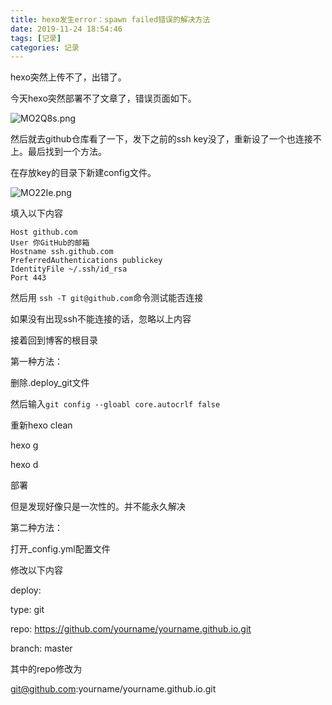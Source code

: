 ```yaml
---
title: hexo发生error：spawn failed错误的解决方法
date: 2019-11-24 18:54:46
tags: [记录]
categories: 记录
---
```


hexo突然上传不了，出错了。

<!--more-->

今天hexo突然部署不了文章了，错误页面如下。

![MO2Q8s.png](https://s2.ax1x.com/2019/11/24/MO2Q8s.png)

然后就去github仓库看了一下，发下之前的ssh key没了，重新设了一个也连接不上。最后找到一个方法。

在存放key的目录下新建config文件。

![MO22Ie.png](https://s2.ax1x.com/2019/11/24/MO22Ie.png)

填入以下内容

```
Host github.com
User 你GitHub的邮箱
Hostname ssh.github.com
PreferredAuthentications publickey
IdentityFile ~/.ssh/id_rsa
Port 443
```

然后用 `ssh -T git@github.com`命令测试能否连接

如果没有出现ssh不能连接的话，忽略以上内容

接着回到博客的根目录

第一种方法：

删除.deploy_git文件

然后输入`git config --gloabl core.autocrlf false`

重新hexo clean

hexo g

hexo d

部署

但是发现好像只是一次性的。并不能永久解决

第二种方法：

打开_config.yml配置文件

修改以下内容

deploy:

type: git

repo: https://github.com/yourname/yourname.github.io.git

branch: master

其中的repo修改为

git@github.com:yourname/yourname.github.io.git